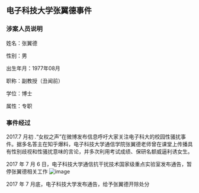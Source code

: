 ## 电子科技大学张翼德事件


### 涉案人员说明

姓名：张翼德

性别：男

出生年月：1977年08月 

职称：副教授（丑闻前）

学位：博士 

属性：专职 

### 事件经过

2017.7 月初 .“女权之声”在微博发布信息呼吁大家关注电子科大的校园性骚扰事件。据多名答主在知乎爆料，电子科技大学通信学院张翼德老师曾在课堂上传播具有性别歧视和性骚扰意味的言论，并多次利用考试成绩、保研名额威逼利诱女生。

2017 年 7 月 6 日，电子科技大学通信抗干扰技术国家级重点实验室发布通告，暂停张翼德相关工作
![image](https://user-images.githubusercontent.com/7054676/39185917-6eb6dd70-47fb-11e8-9dec-c2278e2e1502.png)


2017 年 7 月底，电子科技大学发布通告，给予张翼德开除处分